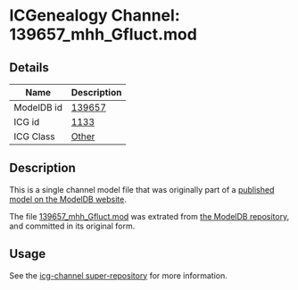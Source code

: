# ICGenealogy Channel: 139657\_mhh\_Gfluct.mod

## Details

Name | Description
---- | -----------
ModelDB id | [139657](http://senselab.med.yale.edu/ModelDB/ShowModel.cshtml?model=139657)
ICG id | [1133](http://icg.neurotheory.ox.ac.uk/channels/other/1133)
ICG Class | [Other](http://icg.neurotheory.ox.ac.uk/channels/other)

## Description

This is a single channel model file that was originally part of a [published model on the ModelDB website](http://senselab.med.yale.edu/mModelDB/ShowModel.cshtml?model=139657).

The file [139657\_mhh\_Gfluct.mod](139657_mhh_Gfluct.mod) was extrated from [the ModelDB repository](http://senselab.med.yale.edu/ModelDB/ShowModel.cshtml?model=139657), and committed in its original form.

## Usage

See the [icg-channel super-repository](https://github.com/icgenealogy/icg-channels) for more information.